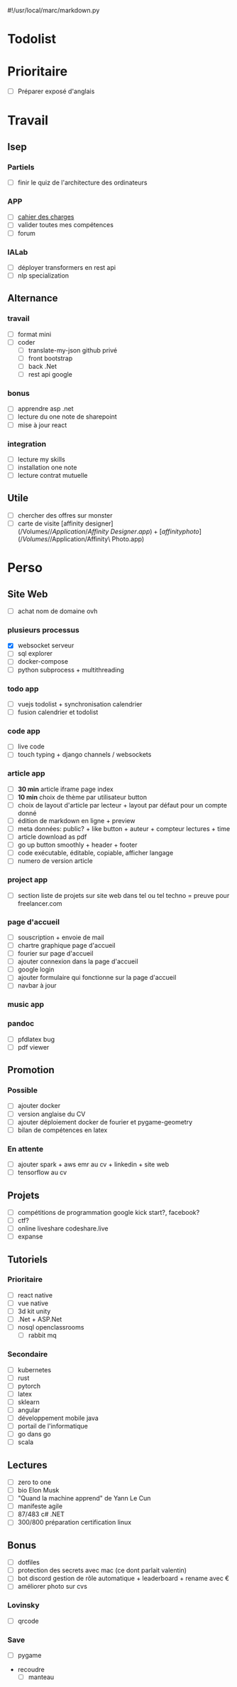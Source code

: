 #!/usr/local/marc/markdown.py

# Todolist

# Prioritaire
- [ ] Préparer exposé d'anglais

# Travail

## Isep

### Partiels
- [ ] finir le quiz de l'architecture des ordinateurs

### APP
- [ ] [cahier des charges](https://docs.google.com/spreadsheets/d/1zGUMnjo4dYg2sJ7WfdK4NqvaUIV4ZC0w/edit?usp=drive_web&ouid=101226165324427299474&rtpof=true)
- [ ] valider toutes mes compétences
- [ ] forum

### IALab
- [ ] déployer transformers en rest api
- [ ] nlp specialization

## Alternance

### travail
- [ ] format mini
- [ ] coder
 	- [ ] translate-my-json github privé
	- [ ] front bootstrap
	- [ ] back .Net
	- [ ] rest api google

### bonus
- [ ] apprendre asp .net
- [ ] lecture du one note de sharepoint
- [ ] mise à jour react

### integration
- [ ] lecture my skills
- [ ] installation one note
- [ ] lecture contrat mutuelle

## Utile
- [ ] chercher des offres sur monster
- [ ] carte de visite [affinity designer](/Volumes/$/Application/Affinity\ Designer.app) + [affinity photo](/Volumes/$/Application/Affinity\ Photo.app)

# Perso

## Site Web
- [ ] achat nom de domaine ovh

### plusieurs processus
- [x] websocket serveur
- [ ] sql explorer
- [ ] docker-compose
- [ ] python subprocess + multithreading

### todo app
- [ ] vuejs todolist + synchronisation calendrier
- [ ] fusion calendrier et todolist

### code app
- [ ] live code
- [ ] touch typing + django channels / websockets

### article app
- [ ] **30 min** article iframe page index
- [ ] **10 min** choix de thème par utilisateur button
- [ ] choix de layout d'article par lecteur + layout par défaut pour un compte donné
- [ ] édition de markdown en ligne + preview
- [ ] meta données: public? + like button + auteur + compteur lectures + time
- [ ] article download as pdf
- [ ] go up button smoothly + header + footer
- [ ] code exécutable, éditable, copiable, afficher langage
- [ ] numero de version article

### project app
- [ ] section liste de projets sur site web dans tel ou tel techno = preuve pour freelancer.com

### page d'accueil
- [ ] souscription + envoie de mail
- [ ] chartre graphique page d'accueil
- [ ] fourier sur page d'accueil
- [ ] ajouter connexion dans la page d'accueil
- [ ] google login
- [ ] ajouter formulaire qui fonctionne sur la page d'accueil
- [ ] navbar à jour

### music app

### pandoc
- [ ] pfdlatex bug
- [ ] pdf viewer

## Promotion

### Possible
- [ ] ajouter docker
- [ ] version anglaise du CV
- [ ] ajouter déploiement docker de fourier et pygame-geometry
- [ ] bilan de compétences en latex

### En attente
- [ ] ajouter spark + aws emr au cv + linkedin + site web
- [ ] tensorflow au cv

## Projets
- [ ] compétitions de programmation google kick start?, facebook?
- [ ] ctf?
- [ ] online liveshare codeshare.live
- [ ] expanse

## Tutoriels

### Prioritaire
- [ ] react native
- [ ] vue native
- [ ] 3d kit unity
- [ ] .Net + ASP.Net
- [ ] nosql openclassrooms
	- [ ] rabbit mq

### Secondaire
- [ ] kubernetes
- [ ] rust
- [ ] pytorch
- [ ] latex
- [ ] sklearn
- [ ] angular
- [ ] développement mobile java
- [ ] portail de l'informatique
- [ ] go dans go
- [ ] scala

## Lectures
- [ ] zero to one
- [ ] bio Elon Musk
- [ ] "Quand la machine apprend" de Yann Le Cun
- [ ] manifeste agile
- [ ] 87/483 c# .NET
- [ ] 300/800 préparation certification linux

## Bonus
- [ ] dotfiles
- [ ] protection des secrets avec mac (ce dont parlait valentin)
- [ ] bot discord gestion de rôle automatique + leaderboard + rename avec €
- [ ] améliorer photo sur cvs

### Lovinsky
- [ ] qrcode

### Save
- [ ] pygame

- recoudre
    - [ ] manteau
